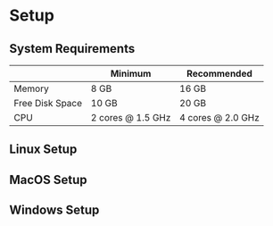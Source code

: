 # Setup

## System Requirements

|                 | Minimum           | Recommended       |
| --------------- | ----------------- | ----------------- |
| Memory          | 8 GB              | 16 GB             |
| Free Disk Space | 10 GB             | 20 GB             |
| CPU             | 2 cores @ 1.5 GHz | 4 cores @ 2.0 GHz |

## Linux Setup

## MacOS Setup

## Windows Setup
